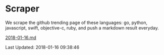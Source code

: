 # Scraper

We scrape the github trending page of these languages: go, python, javascript, swift, objective-c, ruby, and push a markdown result everyday.

[2018-01-16.md](https://github.com/henson/Scraper/blob/master/2018-01-16.md)

Last Updated: 2018-01-16 09:38:46